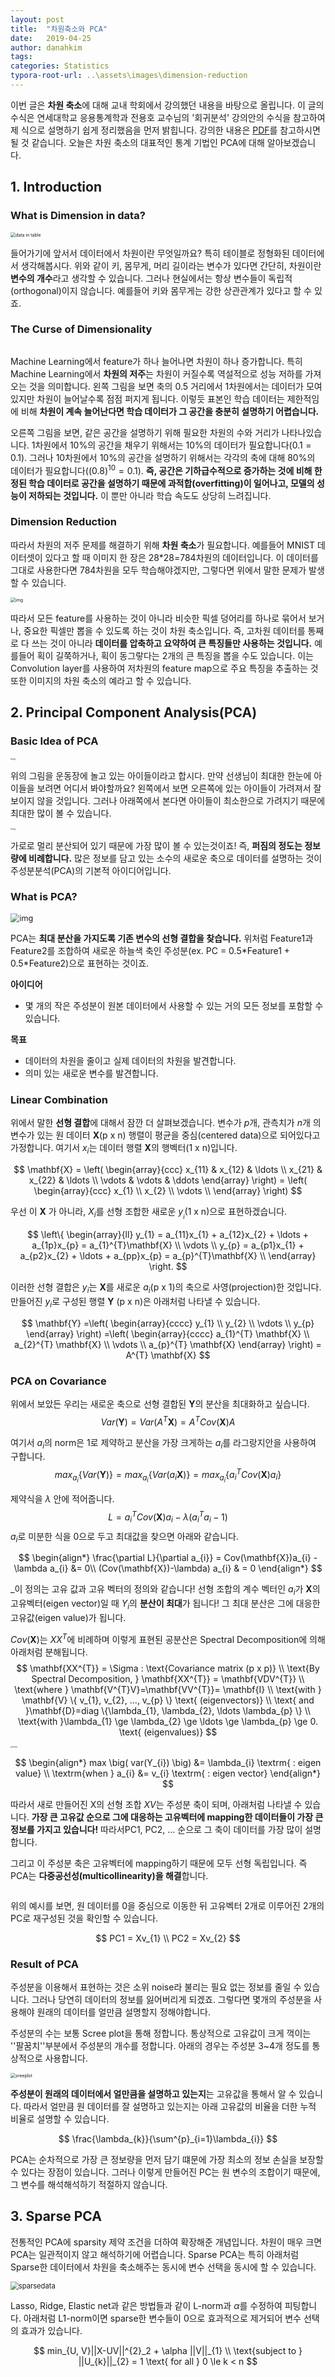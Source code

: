 ```yaml
---
layout: post
title:  "차원축소와 PCA"
date:   2019-04-25
author: danahkim
tags: 
categories: Statistics
typora-root-url: ..\assets\images\dimension-reduction
---
```


이번 글은 **차원 축소**에 대해 교내 학회에서 강의했던 내용을 바탕으로 올립니다. 이 글의 수식은 연세대학교 응용통계학과 전용호 교수님의 '회귀분석' 강의안의 수식을 참고하여 제 식으로 설명하기 쉽게 정리했음을 먼저 밝힙니다. 강의한 내용은 <a href="/assets/images/2019-dimension-reduction/Dimension-Reduction.pdf" target="_blank">PDF</a>를 참고하시면 될 것 같습니다. 오늘은 차원 축소의 대표적인 통계 기법인 PCA에 대해 알아보겠습니다.

## 



## 1. Introduction

### What is Dimension in data?

<img src="/assets/images/dimension-reduction/dimension-reduction-01.png" alt="data in table" style="zoom:50%;" />

들어가기에 앞서서 데이터에서 차원이란 무엇일까요? 특히 테이블로 정형화된 데이터에서 생각해봅시다. 위와 같이 키, 몸무게, 머리 길이라는 변수가 있다면 간단히, 차원이란 **변수의 개수**라고 생각할 수 있습니다. 그러나 현실에서는 항상 변수들이 독립적(orthogonal)이지 않습니다. 예를들어 키와 몸무게는 강한 상관관계가 있다고 할 수 있죠.


### The Curse of Dimensionality

<img src="\assets\images\dimension-reduction\dimension-reduction-02.png" alt="" style="zoom:40%;" />

Machine Learning에서 feature가 하나 늘어나면 차원이 하나 증가합니다. 특히 Machine Learning에서 **차원의 저주**는 차원이 커질수록 역설적으로 성능 저하를 가져오는 것을 의미합니다. 왼쪽 그림을 보면 축의 0.5 거리에서 1차원에서는 데이터가 모여있지만 차원이 늘어날수록 점점 퍼지게 됩니다. 이렇듯 표본인 학습 데이터는 제한적임에 비해 **차원이 계속 늘어난다면 학습 데이터가 그 공간을 충분히 설명하기 어렵습니다.**

오른쪽 그림을 보면, 같은 공간을 설명하기 위해 필요한 차원의 수와 거리가 나타나있습니다. 1차원에서 10%의 공간을 채우기 위해서는 10%의 데이터가 필요합니다($0.1=0.1$). 그러나 10차원에서 10%의 공간을 설명하기 위해서는 각각의 축에 대해 80%의 데이터가 필요합니다($(0.8)^{10} = 0.1$). **즉, 공간은 기하급수적으로 증가하는 것에 비해 한정된 학습 데이터로 공간을 설명하기 때문에 과적합(overfitting)이 일어나고, 모델의 성능이 저하되는 것입니다.** 이 뿐만 아니라 학습 속도도 상당히 느려집니다.

### Dimension Reduction

따라서 차원의 저주 문제를 해결하기 위해 **차원 축소**가 필요합니다. 예를들어 MNIST 데이터셋이 있다고 할 때 이미지 한 장은 28*28=784차원의 데이터입니다. 이 데이터를 그대로 사용한다면 784차원을 모두 학습해야겠지만, 그렇다면 위에서 말한 문제가 발생할 수 있습니다.

<img src="\assets\images\dimension-reduction\MnistExamples.png" alt="img" style="zoom:50%;" />

따라서 모든 feature를 사용하는 것이 아니라 비슷한 픽셀 덩어리를 하나로 묶어서 보거나, 중요한 픽셀만 뽑을 수 있도록 하는 것이 차원 축소입니다. 즉, 고차원 데이터를 통째로 다 쓰는 것이 아니라 **데이터를 압축하고 요약하여 큰 특징들만 사용하는 것입니다.** 예를들어 획이 길쭉하거나, 획이 동그랗다는 2개의 큰 특징을 뽑을 수도 있습니다. 이는 Convolution layer를 사용하여 저차원의 feature map으로 주요 특징을 추출하는 것 또한 이미지의 차원 축소의 예라고 할 수 있습니다.

## 2. Principal Component Analysis(PCA)

### Basic Idea of PCA

<img src="\assets\images\dimension-reduction\pca1.png" alt="img" style="zoom:20%;" />

위의 그림을 운동장에 놀고 있는 아이들이라고 합시다. 만약 선생님이 최대한 한눈에 아이들을 보려면 어디서 봐야할까요? 왼쪽에서 보면 오른쪽에 있는 아이들이 가려져서 잘 보이지 않을 것입니다. 그러나 아래쪽에서 본다면 아이들이 최소한으로 가려지기 때문에 최대한 많이 볼 수 있습니다.

<img src="\assets\images\dimension-reduction\pca2.png" alt="img" style="zoom:20%;" />

가로로 멀리 분산되어 있기 때문에 가장 많이 볼 수 있는것이죠! 즉, **퍼짐의 정도는 정보량에 비례합니다.** 많은 정보를 담고 있는 소수의 새로운 축으로 데이터를 설명하는 것이 주성분분석(PCA)의 기본적 아이디어입니다.

### What is PCA?

<img src="\assets\images\dimension-reduction\pca3.png" alt="img" style="zoom:90%;" />

PCA는 **최대 분산을 가지도록 기존 변수의 선형 결합을 찾습니다.** 위처럼 Feature1과 Feature2를 조합하여 새로운 하늘색 축인 주성분(ex. PC = 0.5\*Feature1 + 0.5\*Feature2)으로 표현하는 것이죠.

**아이디어**

- 몇 개의 작은 주성분이 원본 데이터에서 사용할 수 있는 거의 모든 정보를 포함할 수 있습니다.

**목표**

- 데이터의 차원을 줄이고 실제 데이터의 차원을 발견합니다.
- 의미 있는 새로운 변수를 발견합니다.



### Linear Combination

위에서 말한 **선형 결합**에 대해서 잠깐 더 살펴보겠습니다. 변수가 $p$개, 관측치가 $n$개 의 변수가 있는 원 데이터 $\mathbf{X}$(p x n) 행렬이 평균을 중심(centered data)으로 되어있다고 가정합니다. 여기서 $x_{i}$는 데이터 행렬 $\mathbf{X}$의  행벡터(1 x n)입니다.


$$
\mathbf{X} =
\left( \begin{array}{ccc}
x_{11} & x_{12} & \ldots \\
x_{21} & x_{22} & \ldots \\
\vdots & \vdots & \ddots
\end{array} \right)
= \left( \begin{array}{ccc}
x_{1} \\
x_{2} \\
\vdots \\
\end{array} \right)
$$


우선 이 $\mathbf{X}$ 가 아니라, $X_{i}$를 선형 조합한 새로운 $y__{i}$(1 x n)으로 표현하겠습니다.


$$
\left\{ \begin{array}{ll}
y_{1} = a_{11}x_{1} + a_{12}x_{2} + \ldots + a_{1p}x_{p} = a_{1}^{T}\mathbf{X} \\
\vdots  \\
y_{p} = a_{p1}x_{1} + a_{p2}x_{2} + \ldots + a_{pp}x_{p} = a_{p}^{T}\mathbf{X} \\
\end{array} \right.
$$

이러한 선형 결합은 $y_{i}$는 $\mathbf{X}$를 새로운 $a_{i}$(p x 1)의 축으로 사영(projection)한 것입니다. 만들어진 $y_{i}$로 구성된 행렬 $\mathbf{Y}$ (p x n)은 아래처럼 나타낼 수 있습니다.


$$
\mathbf{Y} =\left( \begin{array}{cccc}
y_{1} \\
y_{2} \\
\vdots \\
y_{p}
\end{array} \right)
 =\left( \begin{array}{cccc}
a_{1}^{T} \mathbf{X} \\
a_{2}^{T} \mathbf{X} \\
\vdots \\
a_{p}^{T} \mathbf{X}
\end{array} \right)
= A^{T} \mathbf{X}
$$




### PCA on Covariance

위에서 보았든 우리는 새로운 축으로 선형 결합된 $\mathbf{Y}$의 분산을 최대화하고 싶습니다.
$$
Var(\mathbf{Y})=Var(A^{T}\mathbf{X})=A^{T}Cov(\mathbf{X})A
$$

여기서 $a_{i}$의 norm은 1로 제약하고 분산을 가장 크게하는 $a_{i}$를 라그랑지안을 사용하여 구합니다. 
$$
max_{a_{i}}\{Var (\mathbf{Y})\}
= max_{a_{i}}\{ Var (a_{i} \mathbf{X}) \} 
= max_{a_{i}} \{  a_{i}^{T} Cov (\mathbf{X}) a_{i} \}
$$


제약식을 $\lambda$ 안에 적어줍니다.
$$
L = a_{i}^{T}Cov(\mathbf{X})a_{i} - \lambda (a_{i}^{T}a_{i}-1)
$$
$a_{i}$로 미분한 식을 0으로 두고 최대값을 찾으면 아래와 같습니다.


$$
\begin{align*}
\frac{\partial L}{\partial a_{i}} = Cov(\mathbf{X})a_{i} - \lambda a_{i} &= 0\\
(Cov(\mathbf{X})-\lambda) a_{i} & = 0
\end{align*}
$$




_이 정의는 고유 값과 고유 벡터의 정의와 같습니다! 선형 조합의 계수 벡터인 $a_{i}$가 $\mathbf{X}$의 고유벡터(eigen vector)일 때 $Y_{i}$의 **분산이 최대**가 됩니다! 그 최대 분산은 그에 대응한 고유값(eigen value)가 됩니다.



$Cov(\mathbf{X})$는 $XX^{T}$에 비례하며 이렇게 표현된 공분산은 Spectral Decomposition에 의해 아래처럼 분해됩니다.
$$
\mathbf{XX^{T}} = \Sigma : \text{Covariance matrix (p x p)} \\
\text{By Spectral Decomposition, } \mathbf{XX^{T}} = \mathbf{VDV^{T}} \\
\text{where } \mathbf{V^{T}V}=\mathbf{VV^{T}}= \mathbf{I} \\
\text{with } \mathbf{V} \{ v_{1}, v_{2}, ..., v_{p} \} \text{ (eigenvectors)} \\
\text{ and }\mathbf{D}=diag \{\lambda_{1}, \lambda_{2}, \ldots \lambda_{p} \} \\
\text{with }\lambda_{1} \ge \lambda_{2} \ge \ldots \ge \lambda_{p} \ge 0. \text{ (eigenvalues)}
$$





<img src="\assets\images\dimension-reduction\pca4.PNG" alt="PCA3" style="zoom:20%;" />


$$
\begin{align*}
max \big( var(Y_{i}) \big) &= \lambda_{i} \textrm{ : eigen value} \\ 
 \textrm{when } a_{i} &= v_{i} \textrm{ : eigen vector}
\end{align*}
$$



따라서 새로 만들어진 X의 선형 조합 $XV$는 주성분 축이 되며, 아래처럼 나타낼 수 있습니다. **가장 큰 고유값 순으로 그에 대응하는 고유벡터에 mapping한 데이터들이 가장 큰 정보를 가지고 있습니다!** 따라서PC1, PC2, ... 순으로 그 축이 데이터를 가장 많이 설명합니다.

그리고 이 주성분 축은 고유벡터에 mapping하기 때문에 모두 선형 독립입니다. 즉 PCA는 **다중공선성(multicollinearity)을 해결**합니다.



<img src="\assets\images\dimension-reduction\pca5.PNG" alt="" style="zoom:50%;" />

위의 예시를 보면, 원 데이터를 0을 중심으로 이동한 뒤 고유벡터 2개로 이루어진 2개의 PC로 재구성된 것을 확인할 수 있습니다.


$$
PC1 = Xv_{1} \\
PC2 = Xv_{2}
$$

### Result of PCA

주성분을 이용해서 표현하는 것은 소위 noise라 불리는 필요 없는 정보를 줄일 수 있습니다. 그러나 당연히 데이터의 정보를 잃어버리게 되겠죠. 그렇다면 몇개의 주성분을 사용해야 원래의 데이터를 얼만큼 설명할지 정해야합니다. 

주성분의 수는 보통 Scree plot을 통해 정합니다. 통상적으로 고유값이 크게 꺽이는 ''팔꿈치''부분에서 주성분의 개수를 정합니다. 아래의 경우는 주성분 3~4개 정도를 통상적으로 사용합니다.

<img src="\assets\images\dimension-reduction\sreeplot.PNG" alt="sreeplot" style="zoom:50%;" />

**주성분이 원래의 데이터에서 얼만큼을 설명하고 있는지**는 고유값을 통해서 알 수 있습니다. 따라서 얼만큼 원 데이터를 잘 설명하고 있는지는 아래 고유값의 비율을 더한 누적 비율로 설명할 수 있습니다.

$$
\frac{\lambda_{k}}{\sum^{p}_{i=1}\lambda_{i}}
$$

PCA는 순차적으로 가장 큰 정보량을 먼저 담기 떄문에 가장 최소의 정보 손실을 보장할 수 있다는 장점이 있습니다. 그러나 이렇게 만들어진 PC는 원 변수의 조합이기 때문에, 그 변수를 해석해석하기 적절하지 않습니다.



## 3. Sparse PCA

전통적인 PCA에 sparsity 제약 조건을 더하여 확장해준 개념입니다. 차원이 매우 크면 PCA는 일관적이지 않고 해석하기에 어렵습니다. Sparse PCA는 특히 아래처럼 Sparse한 데이터에서 차원을 축소해주는 동시에 변수 선택을 동시에 할 수 있습니다. 

<img src="\assets\images\dimension-reduction\sparsedata.PNG" alt="sparsedata" style="zoom:80%;" />

Lasso, Ridge, Elastic net과 같은 방법들과 같이 L-norm과 $\alpha$를 수정하여 피팅합니다. 아래처럼 L1-norm이면 sparse한 변수들이 0으로 효과적으로 제거되어 변수 선택의 효과가 있습니다.


$$
min_{U, V}||X-UV||^{2}_2 + \alpha ||V||_{1} \\
\text{subject to } ||U_{k}||_{2} = 1 \text{ for all } 0 \le k < n
$$

